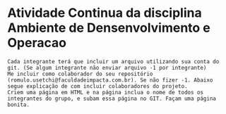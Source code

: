 # Atividade Continua da disciplina Ambiente de Densenvolvimento e Operacao
    Cada integrante terá que incluir um arquivo utilizando sua conta do git. (Se algum integrante não enviar arquivo -1 por integrante)
    Me incluir como colaborador do seu repositório (romulo.usetchi@faculdadeimpacta.com.br). Se não fizer -1. Abaixo segue explicação de com incluir colaboradores do projeto. 
    Criem uma página em HTML e na página inclua o nome de todos os integrantes do grupo, e subam essa página no GIT. Façam uma página bonita. 
